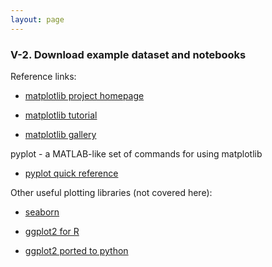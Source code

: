 ```yaml
---
layout: page
---
```


### V-2. Download example dataset and notebooks

Reference links:

  - [matplotlib project homepage](http://matplotlib.org/index.html)

  - [matplotlib tutorial](http://matplotlib.org/users/pyplot_tutorial.html)

  - [matplotlib gallery](http://matplotlib.org/gallery.html)

  pyplot - a MATLAB-like set of commands for using matplotlib
  - [pyplot quick reference](http://matplotlib.org/api/pyplot_summary.html)

Other useful plotting libraries (not covered here):

  - [seaborn](http://stanford.edu/~mwaskom/software/seaborn/)

  - [ggplot2 for R](http://docs.ggplot2.org/current/)

  - [ggplot2 ported to python](http://ggplot.yhathq.com/)

